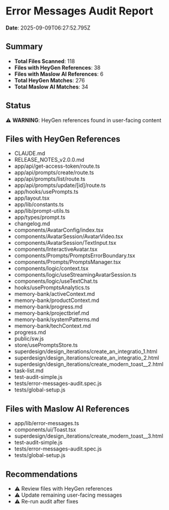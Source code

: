 # Error Messages Audit Report

**Date**: 2025-09-09T06:27:52.795Z

## Summary
- **Total Files Scanned**: 118
- **Files with HeyGen References**: 38
- **Files with Maslow AI References**: 6
- **Total HeyGen Matches**: 276
- **Total Maslow AI Matches**: 34

## Status
⚠️ **WARNING**: HeyGen references found in user-facing content

## Files with HeyGen References
- CLAUDE.md
- RELEASE_NOTES_v2.0.0.md
- app/api/get-access-token/route.ts
- app/api/prompts/create/route.ts
- app/api/prompts/list/route.ts
- app/api/prompts/update/[id]/route.ts
- app/hooks/usePrompts.ts
- app/layout.tsx
- app/lib/constants.ts
- app/lib/prompt-utils.ts
- app/types/prompt.ts
- changelog.md
- components/AvatarConfig/index.tsx
- components/AvatarSession/AvatarVideo.tsx
- components/AvatarSession/TextInput.tsx
- components/InteractiveAvatar.tsx
- components/Prompts/PromptsErrorBoundary.tsx
- components/Prompts/PromptsManager.tsx
- components/logic/context.tsx
- components/logic/useStreamingAvatarSession.ts
- components/logic/useTextChat.ts
- hooks/usePromptsAnalytics.ts
- memory-bank/activeContext.md
- memory-bank/productContext.md
- memory-bank/progress.md
- memory-bank/projectbrief.md
- memory-bank/systemPatterns.md
- memory-bank/techContext.md
- progress.md
- public/sw.js
- store/usePromptsStore.ts
- superdesign/design_iterations/create_an_integratio_1.html
- superdesign/design_iterations/create_an_integratio_2.html
- superdesign/design_iterations/create_modern_toast__2.html
- task-list.md
- test-audit-simple.js
- tests/error-messages-audit.spec.js
- tests/global-setup.js

## Files with Maslow AI References  
- app/lib/error-messages.ts
- components/ui/Toast.tsx
- superdesign/design_iterations/create_modern_toast__3.html
- test-audit-simple.js
- tests/error-messages-audit.spec.js
- tests/global-setup.js

## Recommendations
- ⚠️ Review files with HeyGen references
- ⚠️ Update remaining user-facing messages
- ⚠️ Re-run audit after fixes
